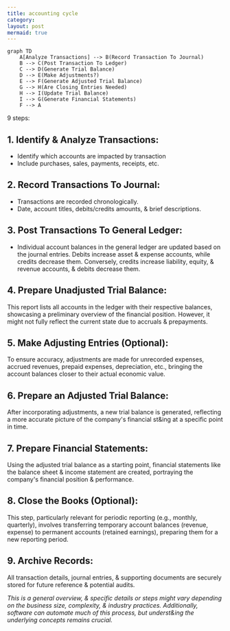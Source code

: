 ```yaml
---
title: accounting cycle
category: 
layout: post
mermaid: true
---
```



```mermaid
graph TD
    A[Analyze Transactions] --> B(Record Transaction To Journal)
    B --> C(Post Transaction To Ledger)
    C --> D(Generate Trial Balance)
    D --> E(Make Adjustments?)
    E --> F(Generate Adjusted Trial Balance)
    G --> H(Are Closing Entries Needed)
    H --> I(Update Trial Balance)
    I --> G(Generate Financial Statements)
    F --> A
```

9 steps:

## 1. Identify & Analyze Transactions:

- Identify which accounts are impacted by transaction
- Include purchases, sales, payments, receipts, etc.

## 2. Record Transactions To Journal:

- Transactions are recorded chronologically.
- Date, account titles, debits/credits amounts, & brief descriptions.

## 3. Post Transactions To General Ledger:

- Individual account balances in the general ledger are updated based on the journal entries. Debits increase asset & expense accounts, while credits decrease them. Conversely, credits increase liability, equity, & revenue accounts, & debits decrease them.

## 4. Prepare Unadjusted Trial Balance:

This report lists all accounts in the ledger with their respective balances, showcasing a preliminary overview of the financial position. However, it might not fully reflect the current state due to accruals & prepayments.

## 5. Make Adjusting Entries (Optional):

To ensure accuracy, adjustments are made for unrecorded expenses, accrued revenues, prepaid expenses, depreciation, etc., bringing the account balances closer to their actual economic value.

## 6. Prepare an Adjusted Trial Balance:

After incorporating adjustments, a new trial balance is generated, reflecting a more accurate picture of the company's financial st&ing at a specific point in time.

## 7. Prepare Financial Statements:

Using the adjusted trial balance as a starting point, financial statements like the balance sheet & income statement are created, portraying the company's financial position & performance.

## 8. Close the Books (Optional):

This step, particularly relevant for periodic reporting (e.g., monthly, quarterly), involves transferring temporary account balances (revenue, expense) to permanent accounts (retained earnings), preparing them for a new reporting period.

## 9. Archive Records:

All transaction details, journal entries, & supporting documents are securely stored for future reference & potential audits.

*This is a general overview, & specific details or steps might vary depending on the business size, complexity, & industry practices. Additionally, software can automate much of this process, but underst&ing the underlying concepts remains crucial.*
